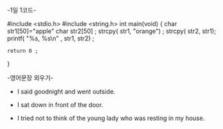    -1일 1코드-

#include <stdio.h>
#include <string.h>
int main(void)
 {
    char str1[50]="apple"
    char str2[50] ;
    strcpy( str1, "orange") ;
    strcpy( str2, str1);
    printf( "%s, %s\n" , str1, str2) ;

    return 0 ;
 }




   -영어문장 외우기- <The Stars>

* I said goodnight and went outside.

* I sat down in front of the door.

* I tried not to think of the young lady who was resting in my house.